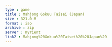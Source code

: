 ```yaml
---
type : game
title : Mahjong Gokuu Taisei (Japan)
size : 321.0 M
format : iso
archive : zip
server : myrient
link2 : Mahjong%20Gokuu%20Taisei%20%28Japan%29
---
```

